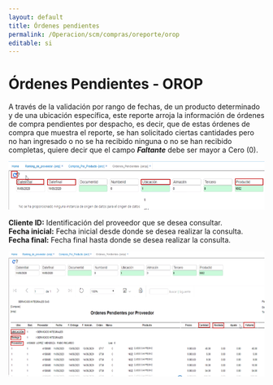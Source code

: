 ```yaml
---
layout: default
title: Órdenes pendientes
permalink: /Operacion/scm/compras/oreporte/orop
editable: si
---
```


# Órdenes Pendientes - OROP

A través de la validación por rango de fechas, de un producto determinado y de una ubicación específica, este reporte arroja la información de órdenes de compra pendientes por despacho, es decir, que de estas órdenes de compra que muestra el reporte, se han solicitado ciertas cantidades pero no han ingresado o no se ha recibido ninguna o no se han recibido completas, quiere decir que el campo **_Faltante_** debe ser mayor a Cero (0).  

![](orop.png)

**Cliente ID:** Identificación del proveedor que se desea consultar.  
**Fecha inicial:** Fecha inicial desde donde se desea realizar la consulta.  
**Fecha final:** Fecha final hasta donde se desea realizar la consulta.  



![](orop2.png)



